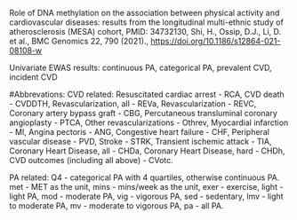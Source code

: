 Role of DNA methylation on the association between physical activity and cardiovascular diseases: results from the longitudinal multi-ethnic study of atherosclerosis (MESA) cohort,
PMID: 34732130,
Shi, H., Ossip, D.J., Li, D. et al.,
BMC Genomics 22, 790 (2021).,
https://doi.org/10.1186/s12864-021-08108-w

Univariate EWAS results: continuous PA, categorical PA, prevalent CVD, incident CVD

#Abbrevations:
CVD related:
Resuscitated cardiac arrest	- RCA,
CVD death	- CVDDTH,
Revascularization, all	- REVa,
Revascularization	- REVC,
Coronary artery bypass graft	- CBG,
Percutaneous transluminal coronary angioplasty	- PTCA,
Other revascularizations	- Othrev,
Myocardial infarction	- MI,
Angina pectoris	- ANG,
Congestive heart failure	- CHF,
Peripheral vascular disease	- PVD,
Stroke	- STRK,
Transient ischemic attack	- TIA,
Coronary Heart Disease, all - CHDa,
Coronary Heart Disease, hard - CHDh,
CVD outcomes (including all above) - CVotc.

PA related:
Q4 - categorical PA with 4 quartiles,
otherwise continuous PA.
met - MET as the unit,
mins - mins/week as the unit,
exer - exercise,
light - light PA,
mod - moderate PA,
vig - vigorous PA,
sed - sedentary,
lmv - light to moderate PA,
mv - moderate to vigorous PA,
pa - all PA.




